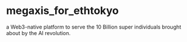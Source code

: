# megaxis_for_ethtokyo
  a Web3-native platform to serve the 10 Billion super individuals brought about by the AI revolution.
